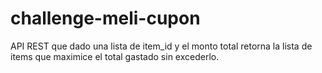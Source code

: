 # challenge-meli-cupon

API REST  que dado una lista de item_id y el monto total retorna la lista de items
que maximice el total gastado sin excederlo.
